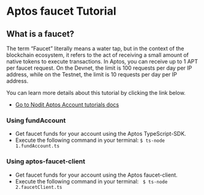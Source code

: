 # Aptos faucet Tutorial

## What is a faucet?

The term “Faucet” literally means a water tap, but in the context of the blockchain ecosystem, it refers to the act of receiving a small amount of native tokens to execute transactions. In Aptos, you can receive up to 1 APT per faucet request. On the Devnet, the limit is 100 requests per day per IP address, while on the Testnet, the limit is 10 requests per day per IP address.

You can learn more details about this tutorial by clicking the link below.

- [Go to Nodit Aptos Account tutorials docs]("https://~~~~")

### Using fundAccount

- Get faucet funds for your account using the Aptos TypeScript-SDK.
- Execute the following command in your terminal:
  `$ ts-node 1.fundAccount.ts`

### Using aptos-faucet-client

- Get faucet funds for your account using the Aptos faucet-client.
- Execute the following command in your terminal:
  ` $ ts-node 2.faucetClient.ts`
